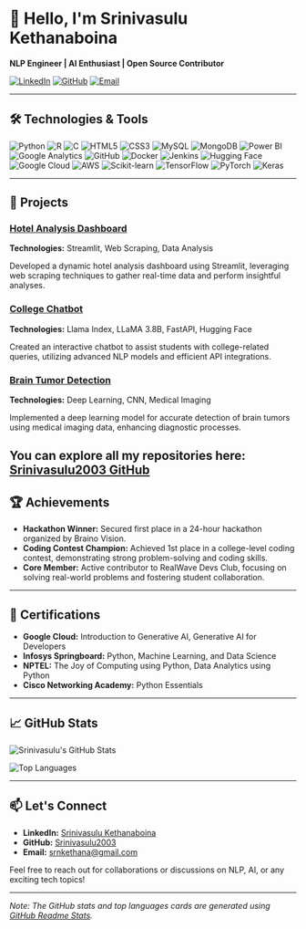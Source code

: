 # 👋 Hello, I'm Srinivasulu Kethanaboina

**NLP Engineer | AI Enthusiast | Open Source Contributor**

[![LinkedIn](https://img.shields.io/badge/LinkedIn-Connect-blue)](https://linkedin.com/in/srinivasulu-kethanaboina-1a3452274/)
[![GitHub](https://img.shields.io/badge/GitHub-Follow-black)](https://github.com/Srinivasulu2003)
[![Email](https://img.shields.io/badge/Email-Contact-red)](mailto:srnkethana@gmail.com)

---

## 🛠️ Technologies & Tools

![Python](https://img.shields.io/badge/Python-3776AB?style=flat&logo=python&logoColor=white)
![R](https://img.shields.io/badge/R-276DC3?style=flat&logo=r&logoColor=white)
![C](https://img.shields.io/badge/C-A8B9CC?style=flat&logo=c&logoColor=white)
![HTML5](https://img.shields.io/badge/HTML5-E34F26?style=flat&logo=html5&logoColor=white)
![CSS3](https://img.shields.io/badge/CSS3-1572B6?style=flat&logo=css3&logoColor=white)
![MySQL](https://img.shields.io/badge/MySQL-4479A1?style=flat&logo=mysql&logoColor=white)
![MongoDB](https://img.shields.io/badge/MongoDB-47A248?style=flat&logo=mongodb&logoColor=white)
![Power BI](https://img.shields.io/badge/Power_BI-F2C811?style=flat&logo=power-bi&logoColor=black)
![Google Analytics](https://img.shields.io/badge/Google_Analytics-E37400?style=flat&logo=google-analytics&logoColor=white)
![GitHub](https://img.shields.io/badge/GitHub-181717?style=flat&logo=github&logoColor=white)
![Docker](https://img.shields.io/badge/Docker-2496ED?style=flat&logo=docker&logoColor=white)
![Jenkins](https://img.shields.io/badge/Jenkins-D24939?style=flat&logo=jenkins&logoColor=white)
![Hugging Face](https://img.shields.io/badge/Hugging_Face-FFAA00?style=flat&logo=hugging-face&logoColor=white)
![Google Cloud](https://img.shields.io/badge/Google_Cloud-4285F4?style=flat&logo=google-cloud&logoColor=white)
![AWS](https://img.shields.io/badge/AWS-232F3E?style=flat&logo=amazon-aws&logoColor=white)
![Scikit-learn](https://img.shields.io/badge/Scikit--learn-F7931E?style=flat&logo=scikit-learn&logoColor=white)
![TensorFlow](https://img.shields.io/badge/TensorFlow-FF6F00?style=flat&logo=tensorflow&logoColor=white)
![PyTorch](https://img.shields.io/badge/PyTorch-EE4C2C?style=flat&logo=pytorch&logoColor=white)
![Keras](https://img.shields.io/badge/Keras-D00000?style=flat&logo=keras&logoColor=white)

---

## 🚀 Projects

### [Hotel Analysis Dashboard](https://github.com/Srinivasulu2003/Hotel-Analysis-Dashboard)
**Technologies:** Streamlit, Web Scraping, Data Analysis

Developed a dynamic hotel analysis dashboard using Streamlit, leveraging web scraping techniques to gather real-time data and perform insightful analyses.

### [College Chatbot](https://github.com/Srinivasulu2003/College-Chatbot)
**Technologies:** Llama Index, LLaMA 3.8B, FastAPI, Hugging Face

Created an interactive chatbot to assist students with college-related queries, utilizing advanced NLP models and efficient API integrations.

### [Brain Tumor Detection](https://github.com/Srinivasulu2003/Brain-Tumor-Detection)
**Technologies:** Deep Learning, CNN, Medical Imaging

Implemented a deep learning model for accurate detection of brain tumors using medical imaging data, enhancing diagnostic processes.

You can explore all my repositories here: [Srinivasulu2003 GitHub](https://github.com/Srinivasulu2003)
--

## 🏆 Achievements

- **Hackathon Winner:** Secured first place in a 24-hour hackathon organized by Braino Vision.
- **Coding Contest Champion:** Achieved 1st place in a college-level coding contest, demonstrating strong problem-solving and coding skills.
- **Core Member:** Active contributor to RealWave Devs Club, focusing on solving real-world problems and fostering student collaboration.

---

## 📜 Certifications

- **Google Cloud:** Introduction to Generative AI, Generative AI for Developers
- **Infosys Springboard:** Python, Machine Learning, and Data Science
- **NPTEL:** The Joy of Computing using Python, Data Analytics using Python
- **Cisco Networking Academy:** Python Essentials

---

## 📈 GitHub Stats

![Srinivasulu's GitHub Stats](https://github-readme-stats.vercel.app/api?username=Srinivasulu2003&show_icons=true&theme=radical)

![Top Languages](https://github-readme-stats.vercel.app/api/top-langs/?username=Srinivasulu2003&layout=compact&theme=radical)

---

## 📫 Let's Connect

- **LinkedIn:** [Srinivasulu Kethanaboina](https://linkedin.com/in/srinivasulu-kethanaboina-1a3452274/)
- **GitHub:** [Srinivasulu2003](https://github.com/Srinivasulu2003)
- **Email:** [srnkethana@gmail.com](mailto:srnkethana@gmail.com)

Feel free to reach out for collaborations or discussions on NLP, AI, or any exciting tech topics!

---

*Note: The GitHub stats and top languages cards are generated using [GitHub Readme Stats](https://github.com/anuraghazra/github-readme-stats).*

